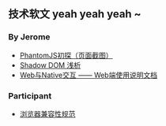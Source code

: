 ## 技术软文 yeah yeah yeah ~

### By Jerome

- [PhantomJS初探（页面截图）](https://github.com/lvjinpeng0/blog/issues/1)
- [Shadow DOM 浅析](https://github.com/lvjinpeng0/blog/issues/3)
- [Web与Native交互 —— Web端使用说明文档](https://github.com/lvjinpeng0/blog/issues/4)


### Participant
- [浏览器兼容性规范](https://github.com/lvjinpeng0/blog/issues/1)

